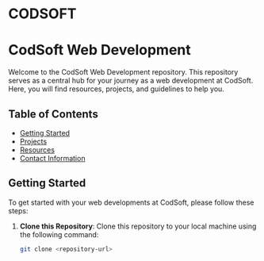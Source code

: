 # CODSOFT
# CodSoft Web Development

Welcome to the CodSoft Web Development  repository. This repository serves as a central hub for your journey as a web development  at CodSoft. Here, you will find resources, projects, and guidelines to help you.

## Table of Contents

- [Getting Started](#getting-started)
- [Projects](#projects)
- [Resources](#resources)
- [Contact Information](#contact-information)

## Getting Started

To get started with your web developments at CodSoft, please follow these steps:

1. **Clone this Repository**: Clone this repository to your local machine using the following command:

   ```bash
   git clone <repository-url>
